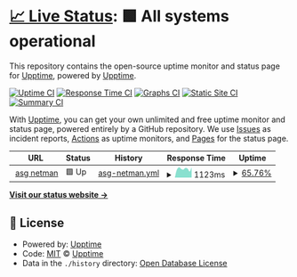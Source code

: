 # [📈 Live Status](https://upptime.github.io/upptime): <!--live status--> **🟩 All systems operational**

This repository contains the open-source uptime monitor and status page for [Upptime](https://upptime.js.org), powered by [Upptime](https://github.com/upptime/upptime).

[![Uptime CI](https://github.com/emign/uptime_netman/workflows/Uptime%20CI/badge.svg)](https://github.com/emign/uptime_netman/actions?query=workflow%3A%22Uptime+CI%22)
[![Response Time CI](https://github.com/emign/uptime_netman/workflows/Response%20Time%20CI/badge.svg)](https://github.com/emign/uptime_netman/actions?query=workflow%3A%22Response+Time+CI%22)
[![Graphs CI](https://github.com/emign/uptime_netman/workflows/Graphs%20CI/badge.svg)](https://github.com/emign/uptime_netman/actions?query=workflow%3A%22Graphs+CI%22)
[![Static Site CI](https://github.com/emign/uptime_netman/workflows/Static%20Site%20CI/badge.svg)](https://github.com/emign/uptime_netman/actions?query=workflow%3A%22Static+Site+CI%22)
[![Summary CI](https://github.com/emign/uptime_netman/workflows/Summary%20CI/badge.svg)](https://github.com/emign/uptime_netman/actions?query=workflow%3A%22Summary+CI%22)

With [Upptime](https://upptime.js.org), you can get your own unlimited and free uptime monitor and status page, powered entirely by a GitHub repository. We use [Issues](https://github.com/upptime/upptime/issues) as incident reports, [Actions](https://github.com/emign/uptime_netman/actions) as uptime monitors, and [Pages](https://upptime.github.io/upptime) for the status page.

<!--start: status pages-->
<!-- This summary is generated by Upptime (https://github.com/upptime/upptime) -->
<!-- Do not edit this manually, your changes will be overwritten -->
<!-- prettier-ignore -->
| URL | Status | History | Response Time | Uptime |
| --- | ------ | ------- | ------------- | ------ |
| <img alt="" src="https://favicons.githubusercontent.com/gymamsee.zapto.org" height="13"> [asg netman](https://gymamsee.zapto.org/login/login.html) | 🟩 Up | [asg-netman.yml](https://github.com/emign/uptime_netman/commits/HEAD/history/asg-netman.yml) | <details><summary><img alt="Response time graph" src="./graphs/asg-netman/response-time-week.png" height="20"> 1123ms</summary><br><a href="https://emign.github.io/uptime_netman/history/asg-netman"><img alt="Response time 1138" src="https://img.shields.io/endpoint?url=https%3A%2F%2Fraw.githubusercontent.com%2Femign%2Fuptime_netman%2FHEAD%2Fapi%2Fasg-netman%2Fresponse-time.json"></a><br><a href="https://emign.github.io/uptime_netman/history/asg-netman"><img alt="24-hour response time 1301" src="https://img.shields.io/endpoint?url=https%3A%2F%2Fraw.githubusercontent.com%2Femign%2Fuptime_netman%2FHEAD%2Fapi%2Fasg-netman%2Fresponse-time-day.json"></a><br><a href="https://emign.github.io/uptime_netman/history/asg-netman"><img alt="7-day response time 1123" src="https://img.shields.io/endpoint?url=https%3A%2F%2Fraw.githubusercontent.com%2Femign%2Fuptime_netman%2FHEAD%2Fapi%2Fasg-netman%2Fresponse-time-week.json"></a><br><a href="https://emign.github.io/uptime_netman/history/asg-netman"><img alt="30-day response time 1138" src="https://img.shields.io/endpoint?url=https%3A%2F%2Fraw.githubusercontent.com%2Femign%2Fuptime_netman%2FHEAD%2Fapi%2Fasg-netman%2Fresponse-time-month.json"></a><br><a href="https://emign.github.io/uptime_netman/history/asg-netman"><img alt="1-year response time 1138" src="https://img.shields.io/endpoint?url=https%3A%2F%2Fraw.githubusercontent.com%2Femign%2Fuptime_netman%2FHEAD%2Fapi%2Fasg-netman%2Fresponse-time-year.json"></a></details> | <details><summary><a href="https://emign.github.io/uptime_netman/history/asg-netman">65.76%</a></summary><a href="https://emign.github.io/uptime_netman/history/asg-netman"><img alt="All-time uptime 65.62%" src="https://img.shields.io/endpoint?url=https%3A%2F%2Fraw.githubusercontent.com%2Femign%2Fuptime_netman%2FHEAD%2Fapi%2Fasg-netman%2Fuptime.json"></a><br><a href="https://emign.github.io/uptime_netman/history/asg-netman"><img alt="24-hour uptime 61.83%" src="https://img.shields.io/endpoint?url=https%3A%2F%2Fraw.githubusercontent.com%2Femign%2Fuptime_netman%2FHEAD%2Fapi%2Fasg-netman%2Fuptime-day.json"></a><br><a href="https://emign.github.io/uptime_netman/history/asg-netman"><img alt="7-day uptime 65.76%" src="https://img.shields.io/endpoint?url=https%3A%2F%2Fraw.githubusercontent.com%2Femign%2Fuptime_netman%2FHEAD%2Fapi%2Fasg-netman%2Fuptime-week.json"></a><br><a href="https://emign.github.io/uptime_netman/history/asg-netman"><img alt="30-day uptime 65.62%" src="https://img.shields.io/endpoint?url=https%3A%2F%2Fraw.githubusercontent.com%2Femign%2Fuptime_netman%2FHEAD%2Fapi%2Fasg-netman%2Fuptime-month.json"></a><br><a href="https://emign.github.io/uptime_netman/history/asg-netman"><img alt="1-year uptime 65.62%" src="https://img.shields.io/endpoint?url=https%3A%2F%2Fraw.githubusercontent.com%2Femign%2Fuptime_netman%2FHEAD%2Fapi%2Fasg-netman%2Fuptime-year.json"></a></details>

<!--end: status pages-->

[**Visit our status website →**](https://upptime.github.io/upptime)

## 📄 License

- Powered by: [Upptime](https://github.com/upptime/upptime)
- Code: [MIT](./LICENSE) © [Upptime](https://upptime.js.org)
- Data in the `./history` directory: [Open Database License](https://opendatacommons.org/licenses/odbl/1-0/)
